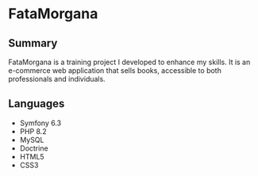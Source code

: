 # FataMorgana

## Summary

FataMorgana is a training project I developed to enhance my skills. It is an e-commerce web application that sells books, accessible to both professionals and individuals. 

## Languages

  * Symfony 6.3 
  * PHP 8.2
  * MySQL
  * Doctrine
  * HTML5
  * CSS3

